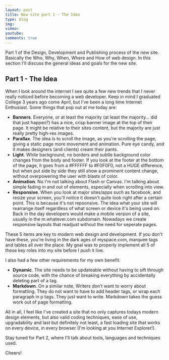 ```yaml
---
layout: post
title: New site part 1 - The Idea
type: blog
img: 
vimeo: 
youtube:  
comments: true
---
```


Part 1 of the Design, Development and Publishing process of the new site.
Basically the Who, Why, When, Where and How of web design. In this section I'll discuss the general ideas and goals for the new site.

## Part 1 - The Idea

When I look around the internet I see quite a few new trends that I never really noticed before becoming a web developer. Keep in mind I graduated College 3 years ago come April, but I've been a long time Internet Enthusiast. Some things that pop out at me today are:

-	**Banners**. Everyone, or at least the majority (at least the majority... did that just happen?) has a nice, crisp banner image at the top of their page. It might be relative to their sites content, but the majority are just really pretty high-res images.
-	**Parallax**. The idea is to scroll the image, as you're scrolling the page, giving a static page more movement and animation. Pure eye candy, and it makes designers (and clients) cream their pants.
-	**Light**. White background, no borders and subtle background color changes from the body and footer. If you look at the footer at the bottom of the page, it goes from a #FFFFFF to #F0F0F0, not a HUGE difference, but when put side by side they still show a prominent content change, without overpowering the user with blasts of color.
-	**Animation**. No I'm not talking about Flash or Canvas. I'm talking about simple fading in and out of elements, especially when scrolling into view.
-	**Responsive**. When you look at major sites/apps such as facebook, and resize your screen, you'll notice it doesn't quite look right after a certain point. This is because it's not repsonsive. The idea what your site will rearrange itself regardless of what screen or device it's being used on. Back in the day developers would make a mobile version of a site, usually in the m.whatever.com subdomain. Nowadays we create responsive layouts that readjust without the need for seperate pages.

These 5 items are key to modern web design and development. If you don't have these, you're living in the dark ages of myspace.com, marquee tags and tables all over the place. My goal was to properly implement all 5 of these key roles into my site before I push it live.

I also had a few other requirements for my own benefit.

-	**Dynamic**. The site needs to be updateable without having to sift through source code, with the chance of breaking everything by accidentally deleting part of a tag. 
-	**Markdown**. On a similar note, Writers don't want to worry about formatting. They do not want to have to add header tags, or wrap each paragraph in p tags. They just want to write. Markdown takes the guess work out of page formatting.

All in all, I feel like I've created a site that no only captures todays modern design elements, but also valid coding techniques, ease of use, upgradability and last but definitely not least, a fast loading site that works on every device, in every browser (I'm looking at you Internet Explorer!).

Stay tuned for Part 2, where I'll talk about tools, languages and techniques used.

Cheers!
